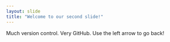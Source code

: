 ```yaml
---
layout: slide
title: "Welcome to our second slide!"
---
```

Much version control. Very GitHub.
Use the left arrow to go back!
